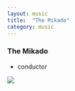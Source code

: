 ```yaml
---
layout: music
title:  "The Mikado"
category: music
---
```


### The Mikado

<ul class="c-card__stats">
    <li>conductor</li>
</ul>

<div class="c-media c-media__image">
    <img src="{{ site.url }}/img/music/mikado.jpg" />
</div>
